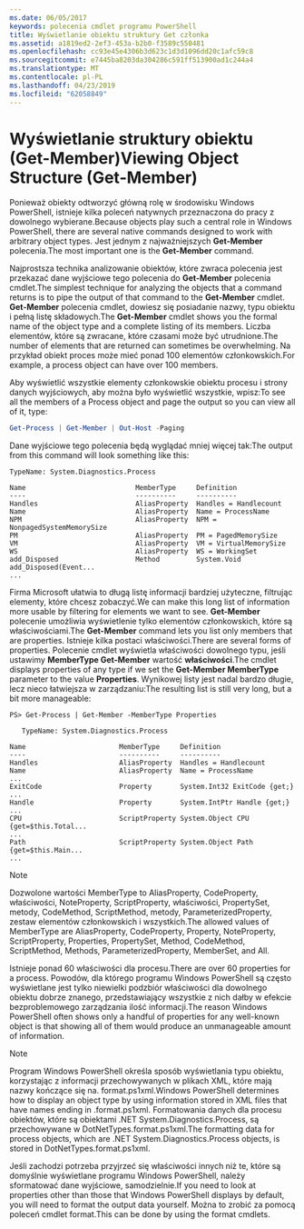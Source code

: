 ```yaml
---
ms.date: 06/05/2017
keywords: polecenia cmdlet programu PowerShell
title: Wyświetlanie obiektu struktury Get członka
ms.assetid: a1819ed2-2ef3-453a-b2b0-f3589c550481
ms.openlocfilehash: cc93e45e4306b3d623c1d3d1096dd20c1afc59c8
ms.sourcegitcommit: e7445ba8203da304286c591ff513900ad1c244a4
ms.translationtype: MT
ms.contentlocale: pl-PL
ms.lasthandoff: 04/23/2019
ms.locfileid: "62058849"
---
```

# <a name="viewing-object-structure-get-member"></a><span data-ttu-id="a11b9-103">Wyświetlanie struktury obiektu (Get-Member)</span><span class="sxs-lookup"><span data-stu-id="a11b9-103">Viewing Object Structure (Get-Member)</span></span>

<span data-ttu-id="a11b9-104">Ponieważ obiekty odtworzyć główną rolę w środowisku Windows PowerShell, istnieje kilka poleceń natywnych przeznaczona do pracy z dowolnego wybierane.</span><span class="sxs-lookup"><span data-stu-id="a11b9-104">Because objects play such a central role in Windows PowerShell, there are several native commands designed to work with arbitrary object types.</span></span> <span data-ttu-id="a11b9-105">Jest jednym z najważniejszych **Get-Member** polecenia.</span><span class="sxs-lookup"><span data-stu-id="a11b9-105">The most important one is the **Get-Member** command.</span></span>

<span data-ttu-id="a11b9-106">Najprostsza technika analizowanie obiektów, które zwraca polecenia jest przekazać dane wyjściowe tego polecenia do **Get-Member** polecenia cmdlet.</span><span class="sxs-lookup"><span data-stu-id="a11b9-106">The simplest technique for analyzing the objects that a command returns is to pipe the output of that command to the **Get-Member** cmdlet.</span></span> <span data-ttu-id="a11b9-107">**Get-Member** polecenia cmdlet, dowiesz się posiadanie nazwy, typu obiektu i pełną listę składowych.</span><span class="sxs-lookup"><span data-stu-id="a11b9-107">The **Get-Member** cmdlet shows you the formal name of the object type and a complete listing of its members.</span></span> <span data-ttu-id="a11b9-108">Liczba elementów, które są zwracane, które czasami może być utrudnione.</span><span class="sxs-lookup"><span data-stu-id="a11b9-108">The number of elements that are returned can sometimes be overwhelming.</span></span> <span data-ttu-id="a11b9-109">Na przykład obiekt proces może mieć ponad 100 elementów członkowskich.</span><span class="sxs-lookup"><span data-stu-id="a11b9-109">For example, a process object can have over 100 members.</span></span>

<span data-ttu-id="a11b9-110">Aby wyświetlić wszystkie elementy członkowskie obiektu procesu i strony danych wyjściowych, aby można było wyświetlić wszystkie, wpisz:</span><span class="sxs-lookup"><span data-stu-id="a11b9-110">To see all the members of a Process object and page the output so you can view all of it, type:</span></span>

```powershell
Get-Process | Get-Member | Out-Host -Paging
```

<span data-ttu-id="a11b9-111">Dane wyjściowe tego polecenia będą wyglądać mniej więcej tak:</span><span class="sxs-lookup"><span data-stu-id="a11b9-111">The output from this command will look something like this:</span></span>

```output
TypeName: System.Diagnostics.Process

Name                           MemberType     Definition
----                           ----------     ----------
Handles                        AliasProperty  Handles = Handlecount
Name                           AliasProperty  Name = ProcessName
NPM                            AliasProperty  NPM = NonpagedSystemMemorySize
PM                             AliasProperty  PM = PagedMemorySize
VM                             AliasProperty  VM = VirtualMemorySize
WS                             AliasProperty  WS = WorkingSet
add_Disposed                   Method         System.Void add_Disposed(Event...
...
```

<span data-ttu-id="a11b9-112">Firma Microsoft ułatwia to długą listę informacji bardziej użyteczne, filtrując elementy, które chcesz zobaczyć.</span><span class="sxs-lookup"><span data-stu-id="a11b9-112">We can make this long list of information more usable by filtering for elements we want to see.</span></span> <span data-ttu-id="a11b9-113">**Get-Member** polecenie umożliwia wyświetlenie tylko elementów członkowskich, które są właściwościami.</span><span class="sxs-lookup"><span data-stu-id="a11b9-113">The **Get-Member** command lets you list only members that are properties.</span></span> <span data-ttu-id="a11b9-114">Istnieje kilka postaci właściwości.</span><span class="sxs-lookup"><span data-stu-id="a11b9-114">There are several forms of properties.</span></span> <span data-ttu-id="a11b9-115">Polecenie cmdlet wyświetla właściwości dowolnego typu, jeśli ustawimy **MemberType Get-Member** wartość **właściwości**.</span><span class="sxs-lookup"><span data-stu-id="a11b9-115">The cmdlet displays properties of any type if we set the **Get-Member MemberType** parameter to the value **Properties**.</span></span> <span data-ttu-id="a11b9-116">Wynikowej listy jest nadal bardzo długie, lecz nieco łatwiejsza w zarządzaniu:</span><span class="sxs-lookup"><span data-stu-id="a11b9-116">The resulting list is still very long, but a bit more manageable:</span></span>

```
PS> Get-Process | Get-Member -MemberType Properties

   TypeName: System.Diagnostics.Process

Name                       MemberType     Definition
----                       ----------     ----------
Handles                    AliasProperty  Handles = Handlecount
Name                       AliasProperty  Name = ProcessName
...
ExitCode                   Property       System.Int32 ExitCode {get;}
...
Handle                     Property       System.IntPtr Handle {get;}
...
CPU                        ScriptProperty System.Object CPU {get=$this.Total...
...
Path                       ScriptProperty System.Object Path {get=$this.Main...
...
```

> [!NOTE]
> <span data-ttu-id="a11b9-117">Dozwolone wartości MemberType to AliasProperty, CodeProperty, właściwości, NoteProperty, ScriptProperty, właściwości, PropertySet, metody, CodeMethod, ScriptMethod, metody, ParameterizedProperty, zestaw elementów członkowskich i wszystkich.</span><span class="sxs-lookup"><span data-stu-id="a11b9-117">The allowed values of MemberType are AliasProperty, CodeProperty, Property, NoteProperty, ScriptProperty, Properties, PropertySet, Method, CodeMethod, ScriptMethod, Methods, ParameterizedProperty, MemberSet, and All.</span></span>

<span data-ttu-id="a11b9-118">Istnieje ponad 60 właściwości dla procesu.</span><span class="sxs-lookup"><span data-stu-id="a11b9-118">There are over 60 properties for a process.</span></span> <span data-ttu-id="a11b9-119">Powodów, dla którego programu Windows PowerShell są często wyświetlane jest tylko niewielki podzbiór właściwości dla dowolnego obiektu dobrze znanego, przedstawiający wszystkie z nich dałby w efekcie bezproblemowego zarządzania ilość informacji.</span><span class="sxs-lookup"><span data-stu-id="a11b9-119">The reason Windows PowerShell often shows only a handful of properties for any well-known object is that showing all of them would produce an unmanageable amount of information.</span></span>

> [!NOTE]
> <span data-ttu-id="a11b9-120">Program Windows PowerShell określa sposób wyświetlania typu obiektu, korzystając z informacji przechowywanych w plikach XML, które mają nazwy kończące się na. format.ps1xml.</span><span class="sxs-lookup"><span data-stu-id="a11b9-120">Windows PowerShell determines how to display an object type by using information stored in XML files that have names ending in .format.ps1xml.</span></span> <span data-ttu-id="a11b9-121">Formatowania danych dla procesu obiektów, które są obiektami .NET System.Diagnostics.Process, są przechowywane w DotNetTypes.format.ps1xml.</span><span class="sxs-lookup"><span data-stu-id="a11b9-121">The formatting data for process objects, which are .NET System.Diagnostics.Process objects, is stored in DotNetTypes.format.ps1xml.</span></span>

<span data-ttu-id="a11b9-122">Jeśli zachodzi potrzeba przyjrzeć się właściwości innych niż te, które są domyślnie wyświetlane programu Windows PowerShell, należy sformatować dane wyjściowe, samodzielnie.</span><span class="sxs-lookup"><span data-stu-id="a11b9-122">If you need to look at properties other than those that Windows PowerShell displays by default, you will need to format the output data yourself.</span></span> <span data-ttu-id="a11b9-123">Można to zrobić za pomocą poleceń cmdlet format.</span><span class="sxs-lookup"><span data-stu-id="a11b9-123">This can be done by using the format cmdlets.</span></span>